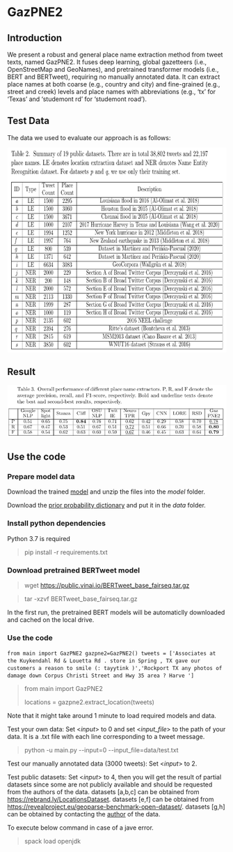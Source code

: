 # GazPNE2
## Introduction

We present  a robust and general place name extraction method from tweet texts, named GazPNE2. It fuses deep learning, global gazetteers (i.e., OpenStreetMap and GeoNames), and pretrained transformer models (i.e., BERT and BERTweet), requiring no manually annotated data. It can extract place names at both coarse (e.g., country and city) and fine-grained (e.g., street and creek) levels and place names with abbreviations (e.g., ‘tx’ for ‘Texas’ and ‘studemont rd’ for ‘studemont road’). 

## Test Data
The data we used to evaluate our approach is as follows:
<p align="center">
<a href="url">
 <img src="figure/data.png" width="700" height="470" ></a>
</p>

## Result
<p align="center">
<a href="url">
 <img src="figure/overall_result.png" ></a>
</p>

## Use the code
### Prepare model data
Download the trained [model](https://drive.google.com/file/d/1vN0dGBS2JvyKjaZ6eb-u_o6Veq5p9uFv/view?usp=sharin) and unzip the files into the _model_ folder.

Download the [prior probability dictionary](https://drive.google.com/file/d/1jQ29fWNQP48nUUoU_Cwx67MffUjDTf1c/view?usp=sharing) and put it in the _data_ folder.


### Install python dependencies
Python 3.7 is required

> pip install -r requirements.txt

### Download pretrained BERTweet model
> wget https://public.vinai.io/BERTweet_base_fairseq.tar.gz

> tar -xzvf BERTweet_base_fairseq.tar.gz

In the first run, the pretrained BERT models will be automaticlly downloaded and cached on the local drive.


### Use the code
`from main import GazPNE2
gazpne2=GazPNE2()
tweets = ['Associates at the Kuykendahl Rd & Louetta Rd . store in Spring , TX gave our customers a reason to smile (: tayytink )','Rockport TX any photos of damage down Corpus Christi Street and Hwy 35 area ? Harve ']
`

> from main import GazPNE2
> 
> 
> 
> 
> 
> locations = gazpne2.extract_location(tweets)

Note that it might take around 1 minute to load required models and data. 

Test your own data: Set <*input*> to 0 and set <*input_file*> to the path of your data. It is a .txt file with each line corresponding to a tweet message.

> python -u main.py --input=0 --input_file=data/test.txt


Test our manually annotated data (3000 tweets): Set <*input*> to 2.

Test public datasets: Set <*input*> to 4, then you will get the result of partial datasets since some are not publicly available and should be requested from the authors of the data.
datasets [a,b,c]  can be obtained from https://rebrand.ly/LocationsDataset.
datasets [e,f] can be obtained from https://revealproject.eu/geoparse-benchmark-open-dataset/.
datasets [g,h] can be obtained by contacting the [author](https://www.researchgate.net/publication/342550989_Knowledge-based_rules_for_the_extraction_of_complex_fine-grained_locative_references_from_tweets) of the data.

To execute below command in case of a jave error.  

> spack load openjdk


